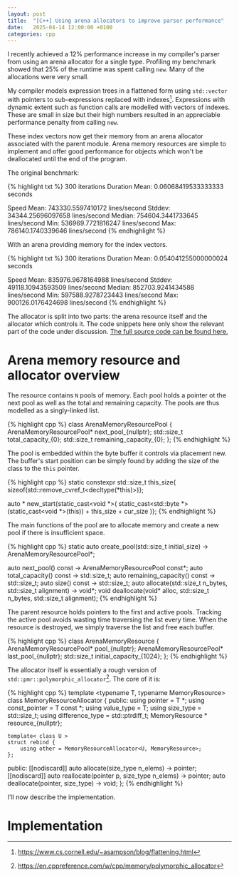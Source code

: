 ```yaml
---
layout: post
title:  "[C++] Using arena allocators to improve parser performance"
date:   2025-04-14 12:00:00 +0100
categories: cpp
---
```


I recently achieved a 12% performance increase in my compiler's parser from using an arena allocator for a single type.
Profiling my benchmark showed that 25% of the runtime was spent calling `new`.
Many of the allocations were very small.

My compiler models expression trees in a flattened form using `std::vector` with pointers to sub-expressions replaced with indexes[^1].
Expressions with dynamic extent such as function calls are modelled with vectors of indexes.
These are small in size but their high numbers resulted in an appreciable performance penalty from calling `new`.

These index vectors now get their memory from an arena allocator associated with the parent module.
Arena memory resources are simple to implement and offer good performance for objects which won't be deallocated until the end of the program.

The original benchmark:

{% highlight txt %}
300 iterations
Duration
Mean: 0.06068419533333333 seconds

Speed
Mean:   743330.5597410172 lines/second
Stddev: 34344.25696097658 lines/second
Median: 754604.3441733645 lines/second
Min:    536969.7721816247 lines/second
Max:    786140.1740339646 lines/second
{% endhighlight %}

With an arena providing memory for the index vectors.

{% highlight txt %}
300 iterations
Duration
Mean: 0.054041255000000024 seconds

Speed
Mean:   835976.9678164988 lines/second
Stddev: 49118.10943593509 lines/second
Median: 852703.9241434588 lines/second
Min:    597588.9278723443 lines/second
Max:    900126.0176424698 lines/second
{% endhighlight %}

The allocator is split into two parts: the arena resource itself and the allocator which controls it.
The code snippets here only show the relevant part of the code under discussion.
[The full source code can be found here.](https://github.com/nukethebees/containers/commit/bed6d97bb7bd998ad66427cc89da1419ca8a608a)

# Arena memory resource and allocator overview

The resource contains `N` pools of memory.
Each pool holds a pointer ot the next pool as well as the total and remaining capacity.
The pools are thus modelled as a singly-linked list.

{% highlight cpp %}
class ArenaMemoryResourcePool {
    ArenaMemoryResourcePool* next_pool_{nullptr};
    std::size_t total_capacity_{0};
    std::size_t remaining_capacity_{0};
};
{% endhighlight %}

The pool is embedded within the byte buffer it controls via placement new.
The buffer's start position can be simply found by adding the size of the class to the `this` pointer.

{% highlight cpp %}
static constexpr std::size_t this_size{
    sizeof(std::remove_cvref_t<decltype(*this)>)};

auto * new_start{static_cast<void *>(
    static_cast<std::byte *>(static_cast<void *>(this))
    + this_size
    + cur_size
)};
{% endhighlight %}

The main functions of the pool are to allocate memory and create a new pool if there is insufficient space.

{% highlight cpp %}
static auto create_pool(std::size_t initial_size) -> ArenaMemoryResourcePool*;

auto next_pool() const -> ArenaMemoryResourcePool const*;
auto total_capacity() const -> std::size_t;
auto remaining_capacity() const -> std::size_t;
auto size() const -> std::size_t;
auto allocate(std::size_t n_bytes, std::size_t alignment) -> void*;
void deallocate(void* alloc, std::size_t n_bytes, std::size_t alignment);
{% endhighlight %}

The parent resource holds pointers to the first and active pools.
Tracking the active pool avoids wasting time traversing the list every time.
When the resource is destroyed, we simply traverse the list and free each buffer.

{% highlight cpp %}
class ArenaMemoryResource {
    ArenaMemoryResourcePool* pool_{nullptr};
    ArenaMemoryResourcePool* last_pool_{nullptr};
    std::size_t initial_capacity_{1024};
};
{% endhighlight %}

The allocator itself is essentially a rough version of `std::pmr::polymorphic_allocator`[^2].
The core of it is:

{% highlight cpp %}
template <typename T, typename MemoryResource>
class MemoryResourceAllocator {
public:
    using pointer = T *;
    using const_pointer = T const *;
    using value_type = T;
    using size_type = std::size_t;
    using difference_type = std::ptrdiff_t;
    MemoryResource * resource_{nullptr};

    template< class U >
    struct rebind {
        using other = MemoryResourceAllocator<U, MemoryResource>;
    };
public:
    [[nodiscard]] auto allocate(size_type n_elems) -> pointer;
    [[nodiscard]] auto reallocate(pointer p, size_type n_elems) -> pointer;
    auto deallocate(pointer, size_type) -> void;
};
{% endhighlight %}

I'll now describe the implementation.

# Implementation

[^1]: <https://www.cs.cornell.edu/~asampson/blog/flattening.html>
[^2]: <https://en.cppreference.com/w/cpp/memory/polymorphic_allocator>